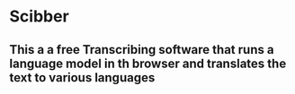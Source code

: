 # Scibber
## This a a free Transcribing software that runs a language model in th browser and translates the text to various languages